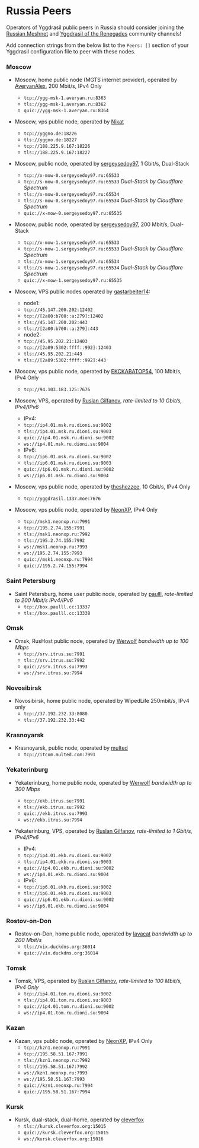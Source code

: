 # Russia Peers

Operators of Yggdrasil public peers in Russia should consider joining the [Russian Meshnet](https://github.com/russian-meshnet/meshnet-chat-agenda/blob/master/README.md#чаты-и-мосты-в-разных-сетях) and [Yggdrasil of the Renegades](https://github.com/DomesticMoth/shiny-octo-computing-machine) community channels!

Add connection strings from the below list to the `Peers: []` section of your Yggdrasil configuration file to peer with these nodes.

### Moscow

* Moscow, home public node (MGTS internet provider), operated by [AveryanAlex](https://t.me/averyanalex), 200 Mbit/s, IPv4 Only
  * `tcp://ygg-msk-1.averyan.ru:8363`
  * `tls://ygg-msk-1.averyan.ru:8362`
  * `quic://ygg-msk-1.averyan.ru:8364`

* Moscow, vps public node, operated by [Nikat](https://t.me/nikat_meh)
  * `tcp://yggno.de:18226`
  * `tls://yggno.de:18227`
  * `tcp://188.225.9.167:18226`
  * `tls://188.225.9.167:18227`

* Moscow, public node, operated by [sergeysedoy97](https://t.me/sergeysedoy97), 1 Gbit/s, Dual-Stack
  * `tcp://x-mow-0.sergeysedoy97.ru:65533`
  * `tcp://s-mow-0.sergeysedoy97.ru:65533` *Dual-Stack by Cloudflare Spectrum*
  * `tls://x-mow-0.sergeysedoy97.ru:65534`
  * `tls://s-mow-0.sergeysedoy97.ru:65534` *Dual-Stack by Cloudflare Spectrum*
  * `quic://x-mow-0.sergeysedoy97.ru:65535`

* Moscow, public node, operated by [sergeysedoy97](https://t.me/sergeysedoy97), 200 Mbit/s, Dual-Stack
  * `tcp://x-mow-1.sergeysedoy97.ru:65533`
  * `tcp://s-mow-1.sergeysedoy97.ru:65533` *Dual-Stack by Cloudflare Spectrum*
  * `tls://x-mow-1.sergeysedoy97.ru:65534`
  * `tls://s-mow-1.sergeysedoy97.ru:65534` *Dual-Stack by Cloudflare Spectrum*
  * `quic://x-mow-1.sergeysedoy97.ru:65535`

* Моscow, VPS public nodes operated by [gastarbeiter14](https://t.me/gastarbeiter14):
  * node1:
  * `tcp://45.147.200.202:12402`
  * `tcp://[2a00:b700::a:279]:12402`
  * `tls://45.147.200.202:443`
  * `tls://[2a00:b700::a:279]:443`
  * node2:
  * `tcp://45.95.202.21:12403`
  * `tcp://[2a09:5302:ffff::992]:12403`
  * `tls://45.95.202.21:443`
  * `tls://[2a09:5302:ffff::992]:443`

* Moscow, vps public node, operated by [EKCKABATOP54](androposhtar1029@gmail.com), 100 Mbit/s, IPv4 Only
  * `tcp://94.103.183.125:7676`

* Moscow, VPS, operated by [Ruslan Gilfanov](https://01.msk.ru.dioni.su/yggdrasil.html), *rate-limited to 10 Gbit/s, IPv4/IPv6*
  * IPv4:
  * `tcp://ip4.01.msk.ru.dioni.su:9002`
  * `tls://ip4.01.msk.ru.dioni.su:9003`
  * `quic://ip4.01.msk.ru.dioni.su:9002`
  * `ws://ip4.01.msk.ru.dioni.su:9004`
  * IPv6:
  * `tcp://ip6.01.msk.ru.dioni.su:9002`
  * `tls://ip6.01.msk.ru.dioni.su:9003`
  * `quic://ip6.01.msk.ru.dioni.su:9002`
  * `ws://ip6.01.msk.ru.dioni.su:9004`

* Moscow, vps public node, operated by [theshezzee](mailto:thewizard3424@gmail.com), 10 Gbit/s, IPv4 Only
  * `tcp://yggdrasil.1337.moe:7676`

* Moscow, vps public node, operated by [NeonXP](mailto:i@neonxp.ru), IPv4 Only
  * `tcp://msk1.neonxp.ru:7991`
  * `tcp://195.2.74.155:7991`
  * `tls://msk1.neonxp.ru:7992`
  * `tls://195.2.74.155:7992`
  * `ws://msk1.neonxp.ru:7993`
  * `ws://195.2.74.155:7993`
  * `quic://msk1.neonxp.ru:7994`
  * `quic://195.2.74.155:7994`

### Saint Petersburg

* Saint Petersburg, home user public node, operated by [paulll](https://paulll.cc), *rate-limited to 200 Mbit/s IPv4/IPv6*
  * `tcp://box.paulll.cc:13337`
  * `tls://box.paulll.cc:13338`

### Omsk

* Omsk, RusHost public node, operated by [Werwolf](https://t.me/Werwolf2517) *bandwidth up to 100 Mbps*
  * `tcp://srv.itrus.su:7991`
  * `tls://srv.itrus.su:7992`
  * `quic://srv.itrus.su:7993`
  * `ws://srv.itrus.su:7994`

### Novosibirsk

* Novosibirsk, home public node, operated by WipedLife 250mbit/s, IPv4 only
  * `tcp://37.192.232.33:8080`
  * `tls://37.192.232.33:442`

### Krasnoyarsk

* Krasnoyarsk, public node, operated by [multed](https://multed.com/about)
  * `tcp://itcom.multed.com:7991`

### Yekaterinburg

* Yekaterinburg, home public node, operated by [Werwolf](https://t.me/Werwolf2517) *bandwidth up to 300 Mbps*
  * `tcp://ekb.itrus.su:7991`
  * `tls://ekb.itrus.su:7992`
  * `quic://ekb.itrus.su:7993`
  * `ws://ekb.itrus.su:7994`

* Yekaterinburg, VPS, operated by [Ruslan Gilfanov](https://01.ekb.ru.dioni.su/yggdrasil.html), *rate-limited to 1 Gbit/s, IPv4/IPv6*
  * IPv4:
  * `tcp://ip4.01.ekb.ru.dioni.su:9002`
  * `tls://ip4.01.ekb.ru.dioni.su:9003`
  * `quic://ip4.01.ekb.ru.dioni.su:9002`
  * `ws://ip4.01.ekb.ru.dioni.su:9004`
  * IPv6:
  * `tcp://ip6.01.ekb.ru.dioni.su:9002`
  * `tls://ip6.01.ekb.ru.dioni.su:9003`
  * `quic://ip6.01.ekb.ru.dioni.su:9002`
  * `ws://ip6.01.ekb.ru.dioni.su:9004`

### Rostov-on-Don

* Rostov-on-Don, home public node, operated by [lavacat](lavacat@fedora.email) *bandwidth up to 200 Mbit/s*
  * `tls://vix.duckdns.org:36014`
  * `quic://vix.duckdns.org:36014`

### Tomsk

* Tomsk, VPS, operated by [Ruslan Gilfanov](https://01.tom.ru.dioni.su/yggdrasil.html), *rate-limited to 100 Mbit/s, IPv4 Only*
  * `tcp://ip4.01.tom.ru.dioni.su:9002`
  * `tls://ip4.01.tom.ru.dioni.su:9003`
  * `quic://ip4.01.tom.ru.dioni.su:9002`
  * `ws://ip4.01.tom.ru.dioni.su:9004`

### Kazan

* Kazan, vps public node, operated by [NeonXP](mailto:i@neonxp.ru), IPv4 Only
  * `tcp://kzn1.neonxp.ru:7991`
  * `tcp://195.58.51.167:7991`
  * `tls://kzn1.neonxp.ru:7992`
  * `tls://195.58.51.167:7992`
  * `ws://kzn1.neonxp.ru:7993`
  * `ws://195.58.51.167:7993`
  * `quic://kzn1.neonxp.ru:7994`
  * `quic://195.58.51.167:7994`

### Kursk

* Kursk, dual-stack, dual-home, operated by [cleverfox](https://github.com/cleverfox/)
  * `tls://kursk.cleverfox.org:15015`
  * `quic://kursk.cleverfox.org:15015`
  * `ws://kursk.cleverfox.org:15016`
